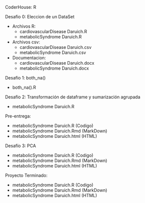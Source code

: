 CoderHouse: R

Desafio 0: Eleccion de un DataSet
- Archivos R:
  - cardiovascularDisease Daruich.R
  - metabolicSyndrome Daruich.R
- Archivos csv:
  - cardiovascularDisease Daruich.csv
  - metabolicSyndrome Daruich.csv
- Documentacion:
  - cardiovascularDisease Daruich.docx
  - metabolicSyndrome Daruich.docx
 
Desafio 1: both_na()
- both_na().R

Desafio 2: Transformación de dataframe y sumarización agrupada
- metabolicSyndrome Daruich.R

Pre-entrega:
- metabolicSyndrome Daruich.R (Codigo)
- metabolicSyndrome Daruich.Rmd (MarkDown)
- metabolicSyndrome Daruich.html (HTML)

Desafío 3: PCA
- metabolicSyndrome Daruich.R (Codigo)
- metabolicSyndrome Daruich.Rmd (MarkDown)
- metabolicSyndrome Daruich.html (HTML)

Proyecto Terminado:
- metabolicSyndrome Daruich.R (Codigo)
- metabolicSyndrome Daruich.Rmd (MarkDown)
- metabolicSyndrome Daruich.html (HTML)
